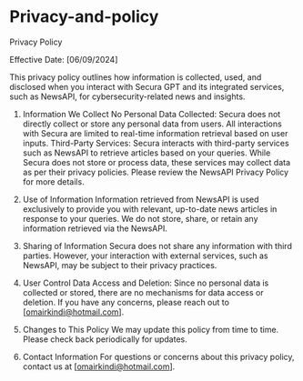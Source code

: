 # Privacy-and-policy
Privacy Policy

Effective Date: [06/09/2024]

This privacy policy outlines how information is collected, used, and disclosed when you interact with Secura GPT and its integrated services, such as NewsAPI, for cybersecurity-related news and insights.

1. Information We Collect
No Personal Data Collected: Secura does not directly collect or store any personal data from users. All interactions with Secura are limited to real-time information retrieval based on user inputs.
Third-Party Services: Secura interacts with third-party services such as NewsAPI to retrieve articles based on your queries. While Secura does not store or process data, these services may collect data as per their privacy policies. Please review the NewsAPI Privacy Policy for more details.

3. Use of Information
Information retrieved from NewsAPI is used exclusively to provide you with relevant, up-to-date news articles in response to your queries.
We do not store, share, or retain any information retrieved via the NewsAPI.

5. Sharing of Information
Secura does not share any information with third parties. However, your interaction with external services, such as NewsAPI, may be subject to their privacy practices.

7. User Control
Data Access and Deletion: Since no personal data is collected or stored, there are no mechanisms for data access or deletion. If you have any concerns, please reach out to [omairkindi@hotmail.com].
8. Changes to This Policy
We may update this policy from time to time. Please check back periodically for updates.

9. Contact Information
For questions or concerns about this privacy policy, contact us at [omairkindi@hotmail.com].

